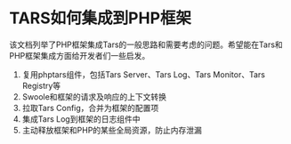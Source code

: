 # TARS如何集成到PHP框架

该文档列举了PHP框架集成Tars的一般思路和需要考虑的问题。希望能在Tars和PHP框架集成方面给开发者们一些启发。

1. 复用phptars组件，包括Tars Server、Tars Log、Tars Monitor、Tars Registry等
2. Swoole和框架的请求及响应的上下文转换
3. 拉取Tars Config，合并为框架的配置项
4. 集成Tars Log到框架的日志组件中
5. 主动释放框架和PHP的某些全局资源，防止内存泄漏
